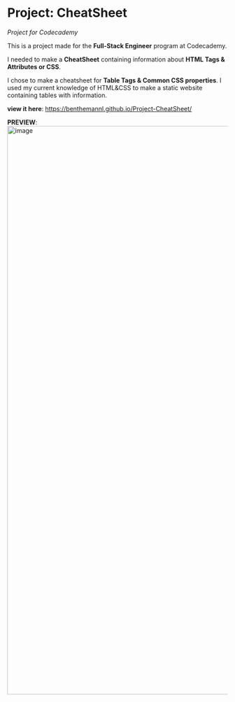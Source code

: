 # Project: CheatSheet
<em>Project for Codecademy</em>

This is a project made for the <strong>Full-Stack Engineer</strong> program at Codecademy.

I needed to make a <strong>CheatSheet</strong> containing information about <strong>HTML Tags & Attributes or CSS</strong>.

I chose to make a cheatsheet for <strong>Table Tags & Common CSS properties</strong>.
I used my current knowledge of HTML&CSS to make a static website containing tables with information.

<strong>view it here</strong>: https://benthemannl.github.io/Project-CheatSheet/

<strong>PREVIEW</strong>: <img width="2541" height="1301" alt="image" src="https://github.com/user-attachments/assets/4d9fcabc-5dd5-4819-8ba8-992bc43a6665" />

